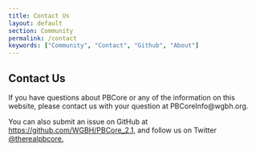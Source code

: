 ```yaml
---
title: Contact Us
layout: default
section: Community
permalink: /contact
keywords: ["Community", "Contact", "Github", "About"]
---
```


<h2 class="dark-grey title bold">Contact Us</h2>

<p>If you have questions about PBCore or any of the information on this website, please contact us with your question at PBCoreInfo@wgbh.org.

<p>You can also submit an issue on GitHub at <a href="https://github.com/WGBH/PBCore_2.1">
https://github.com/WGBH/PBCore_2.1</a>, and follow us on Twitter <a href="https://twitter.com/therealpbcore">@therealpbcore.</a></p>

